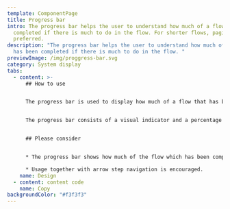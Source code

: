 ```yaml
---
template: ComponentPage
title: Progress bar
intro: The progress bar helps the user to understand how much of a flow has been
  completed if there is much to do in the flow. For shorter flows, pagination is
  preferred.
description: "The progress bar helps the user to understand how much of a flow
  has been completed if there is much to do in the flow. "
previewImage: /img/proggress-bar.svg
category: System display
tabs:
  - content: >-
      ## How to use


      The progress bar is used to display how much of a flow that has been completed. It's often used for longer flows such as web based educations. In web applications/check outs we usually use  [pagination](/components/web/navigations/pagination), which is our standard way of showing progress in a purchase flow.


      The progress bar consists of a visual indicator and a percentage which shows how large part of the flow which has been completed.


      ## Please consider


      * The progress bar shows how much of the flow which has been completed, meaning that you (hypothetically) can have completed 78% and be on page 2 of 7. In contrast, the pagination only tells you on which page you are without taking into account how much of the flow you have completed.

      * Usage together with arrow step navigation is encouraged.
    name: Design
  - content: content code
    name: Copy
backgroundColor: "#f3f3f3"
---
```


